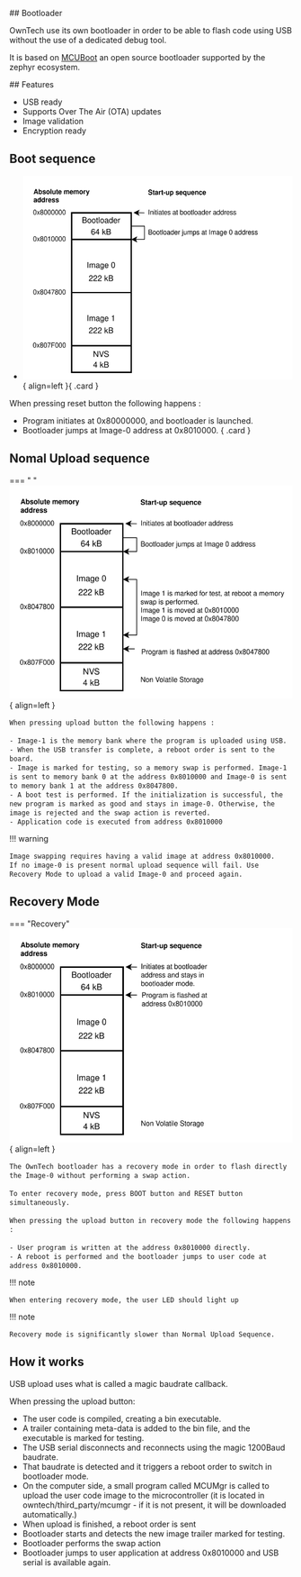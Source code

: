 
## Bootloader

OwnTech use its own bootloader in order to be able to flash code using USB without the use of a dedicated debug tool. 

It is based on [MCUBoot](https://docs.mcuboot.com/) an open source bootloader supported by the zephyr ecosystem. 

## Features

- USB ready
- Supports Over The Air (OTA) updates
- Image validation 
- Encryption ready

## Boot sequence

<div class="grid cards" markdown>

- ![Memory_map](bootloader_boot.drawio.svg){ align=left }{ .card }


When pressing reset button the following happens : 
- Program initiates at 0x80000000, and bootloader is launched.
- Bootloader jumps at Image-0 address at 0x8010000. { .card }

</div>


## Nomal Upload sequence

=== " "
    ![Memory_map](bootloader.drawio.svg){ align=left }

    When pressing upload button the following happens : 

    - Image-1 is the memory bank where the program is uploaded using USB. 
    - When the USB transfer is complete, a reboot order is sent to the board. 
    - Image is marked for testing, so a memory swap is performed. Image-1 is sent to memory bank 0 at the address 0x8010000 and Image-0 is sent to memory bank 1 at the address 0x8047800. 
    - A boot test is performed. If the initialization is successful, the new program is marked as good and stays in image-0. Otherwise, the image is rejected and the swap action is reverted. 
    - Application code is executed from address 0x8010000


!!! warning

    Image swapping requires having a valid image at address 0x8010000. 
    If no image-0 is present normal upload sequence will fail. Use Recovery Mode to upload a valid Image-0 and proceed again.

## Recovery Mode 

=== "Recovery"
    ![Memory_map](bootloader_recovery.drawio.svg){ align=left }

    The OwnTech bootloader has a recovery mode in order to flash directly the Image-0 without performing a swap action. 

    To enter recovery mode, press BOOT button and RESET button simultaneously. 

    When pressing the upload button in recovery mode the following happens : 

    - User program is written at the address 0x8010000 directly. 
    - A reboot is performed and the bootloader jumps to user code at address 0x8010000.

!!! note
    
    When entering recovery mode, the user LED should light up

!!! note
    
    Recovery mode is significantly slower than Normal Upload Sequence.


## How it works

USB upload uses what is called a magic baudrate callback. 

When pressing the upload button:

- The user code is compiled, creating a bin executable.
- A trailer containing meta-data is added to the bin file, and the executable is marked for testing.  
- The USB serial disconnects and reconnects using the magic 1200Baud baudrate. 
- That baudrate is detected and it triggers a reboot order to switch in bootloader mode.
- On the computer side, a small program called MCUMgr is called to upload the user code image to the microcontroller (it is located in owntech/third_party/mcumgr - if it is not present, it will be downloaded automatically.)
- When upload is finished, a reboot order is sent
- Bootloader starts and detects the new image trailer marked for testing.
- Bootloader performs the swap action
- Bootloader jumps to user application at address 0x8010000 and USB serial is available again.